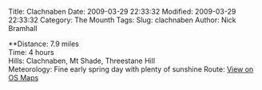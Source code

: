 Title: Clachnaben
Date: 2009-03-29 22:33:32
Modified: 2009-03-29 22:33:32
Category: The Mounth
Tags: 
Slug: clachnaben
Author: Nick Bramhall

**Distance: 7.9 miles  
Time: 4 hours  
Hills: Clachnaben, Mt Shade, Threestane Hill  
Meteorology: Fine early spring day with plenty of sunshine
Route: [View on OS Maps](https://www.invertedworld.co.uk/trip/307)
